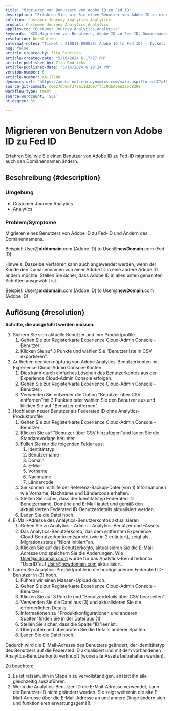 ```yaml
---
title: "Migrieren von Benutzern von Adobe ID zu Fed ID"
description: "Erfahren Sie, wie Sie einen Benutzer von Adobe ID zu einer Fed-ID migrieren und auch den Domänennamen ändern."
solution: Customer Journey Analytics,Analytics
product: Customer Journey Analytics,Analytics
applies-to: "Customer Journey Analytics,Analytics"
keywords: "KCS,Migrieren von Benutzern, Adobe ID zu Fed-ID, Domänenänderung"
resolution: Resolution
internal-notes: "Ticket : 210811-000051( Adobe ID to Fed ID) ; Ticket: 210916-000306 (Adobe ID to Adobe ID)"
bug: false
article-created-by: Zita Rodricks
article-created-date: "5/16/2024 6:17:27 PM"
article-published-by: Zita Rodricks
article-published-date: "5/16/2024 6:19:24 PM"
version-number: 6
article-number: KA-17580
dynamics-url: "https://adobe-ent.crm.dynamics.com/main.aspx?forceUCI=1&pagetype=entityrecord&etn=knowledgearticle&id=75fa3a89-b013-ef11-9f89-6045bd0298d4"
source-git-commit: c9e27db96f372a11d2b97ffcc93bd0be3a5c8208
workflow-type: tm+mt
source-wordcount: '561'
ht-degree: 3%

---
```


# Migrieren von Benutzern von Adobe ID zu Fed ID


Erfahren Sie, wie Sie einen Benutzer von Adobe ID zu Fed-ID migrieren und auch den Domänennamen ändern.

## Beschreibung {#description}


### <b>Umgebung</b>

- Customer Journey Analytics
- Analytics




### <b>Problem/Symptome</b>

Migrieren eines Benutzers von Adobe ID zu Fed-ID und Ändern des Domänennamens.

Beispiel: User@<b>olddomain</b>.com (Adobe ID) to User@<b>newDomain</b>.com (Fed ID)



Hinweis: Dasselbe Verfahren kann auch angewendet werden, wenn der Kunde den Domänennamen von einer Adobe ID in eine andere Adobe ID ändern möchte. Stellen Sie sicher, dass Adobe ID in allen unten genannten Schritten ausgewählt ist.

Beispiel: User@<b>olddomain</b>.com (Adobe ID) to User@<b>newDomain</b>.com (Adobe ID)


## Auflösung {#resolution}

<b>Schritte, die ausgeführt werden müssen:</b>
1. Sichern Sie sich aktuelle Benutzer und ihre Produktprofile.
   1. Gehen Sie zur Registerkarte Experience Cloud-Admin Console - Benutzer .
   2. Klicken Sie auf 3 Punkte und wählen Sie &quot;Benutzerliste in CSV exportieren&quot;.
2. Aufheben der Verknüpfung von Adobe Analytics-Benutzerkonten mit Experience Cloud-Admin Console-Konten
   1. Dies kann durch einfaches Löschen des Benutzerkontos aus der Experience Cloud-Admin Console erfolgen.
   2. Gehen Sie zur Registerkarte Experience Cloud-Admin Console - Benutzer .
   3. Verwenden Sie entweder die Option &quot;Benutzer über CSV entfernen&quot;mit 3 Punkten oder wählen Sie den Benutzer aus und klicken Sie auf &quot;Benutzer entfernen&quot;.
3. Hochladen neuer Benutzer als Federated ID ohne Analytics-Produktprofile
   1. Gehen Sie zur Registerkarte Experience Cloud-Admin Console - Benutzer .
   2. Klicken Sie auf &quot;Benutzer über CSV hinzufügen&quot;und laden Sie die Standardvorlage herunter.
   3. Füllen Sie nur die folgenden Felder aus:
      1. Identitätstyp
      2. Benutzername
      3. Domain
      4. E-Mail
      5. Vorname
      6. Nachname
      7. Ländercode
   4. Sie können mithilfe der Referenz-Backup-Datei (von 1) Informationen wie Vorname, Nachname und Ländercode erhalten.
   5. Stellen Sie sicher, dass der Identitätstyp Federated ID, Benutzername, Domäne und E-Mail lautet und gemäß den aktualisierten Federated ID-Benutzerdetails aktualisiert werden.
   6. Laden Sie die Datei hoch.
4. E-Mail-Adresse des Analytics-Benutzerkontos aktualisieren
   1. Gehen Sie zu Analytics - Admin - Analytics-Benutzer und -Assets.
   2. Das Analytics-Benutzerkonto, das dem entfernten Experience Cloud-Benutzerkonto entspricht (wie in 2 erläutert), zeigt als Migrationsstatus &quot;Nicht initiiert&quot;an.
   3. Klicken Sie auf das Benutzerkonto, aktualisieren Sie die E-Mail-Adresse und speichern Sie die Änderungen. Wie User@olddomain.com wurde für das Analytics-Benutzerkonto &quot;UserID&quot;auf User@newdomain.com aktualisiert.
5. Laden Sie Analytics-Produktprofile in die hochgeladenen Federated ID-Benutzer in (3) hoch.
   1. Führen wir einen Massen-Upload durch.
   2. Gehen Sie zur Registerkarte Experience Cloud-Admin Console - Benutzer .
   3. Klicken Sie auf 3 Punkte und &quot;Benutzerdetails über CSV bearbeiten&quot;.
   4. Verwenden Sie die Datei aus (3) und aktualisieren Sie die erforderlichen Details.
   5. Informationen zu &quot;Produktkonfigurationen und anderen Spalten&quot;finden Sie in der Datei aus (1).
   6. Stellen Sie sicher, dass die Spalte &quot;ID&quot;leer ist.
   7. Überprüfen und überprüfen Sie die Details anderer Spalten.
   8. Laden Sie die Datei hoch.




Dadurch wird die E-Mail-Adresse des Benutzers geändert, der Identitätstyp des Benutzers auf die Federated ID aktualisiert und mit dem vorhandenen Analytics-Benutzerkonto verknüpft (wobei alle Assets beibehalten werden).


Zu beachten:
1. Es ist ratsam, ihn in Stapeln zu vervollständigen, anstatt ihn alle gleichzeitig auszuführen.
2. Wenn die Analytics-Benutzer-ID die E-Mail-Adresse verwendet, kann die Benutzer-ID nicht geändert werden. Sie zeigt weiterhin die alte E-Mail-Adresse über die E-Mail-Adresse an und andere Dinge ändern sich und funktionieren erwartungsgemäß.

